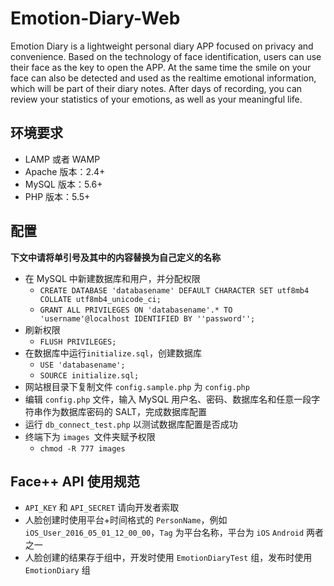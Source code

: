 # Emotion-Diary-Web

Emotion Diary is a lightweight personal diary APP focused on privacy and convenience. Based on the technology of face identification, users can use their face as the key to open the APP. At the same time the smile on your face can also be detected and used as the realtime emotional information, which will be part of their diary notes. After days of recording, you can review your statistics of your emotions, as well as your meaningful life.

## 环境要求

* LAMP 或者 WAMP
* Apache 版本：2.4+
* MySQL 版本：5.6+
* PHP 版本：5.5+

## 配置
**下文中请将单引号及其中的内容替换为自己定义的名称**

* 在 MySQL 中新建数据库和用户，并分配权限
	* `CREATE DATABASE 'databasename' DEFAULT CHARACTER SET utf8mb4 COLLATE utf8mb4_unicode_ci;`
	* `GRANT ALL PRIVILEGES ON 'databasename'.* TO 'username'@localhost IDENTIFIED BY ''password'';`
* 刷新权限
	* `FLUSH PRIVILEGES;` 
* 在数据库中运行`initialize.sql`，创建数据库
	* `USE 'databasename';`
	* `SOURCE initialize.sql;`
* 网站根目录下复制文件 `config.sample.php` 为 `config.php`
* 编辑 `config.php` 文件，输入 MySQL 用户名、密码、数据库名和任意一段字符串作为数据库密码的 SALT，完成数据库配置
* 运行 `db_connect_test.php` 以测试数据库配置是否成功
* 终端下为 `images `文件夹赋予权限
	* `chmod -R 777 images`

## Face++ API 使用规范

* `API_KEY` 和 `API_SECRET` 请向开发者索取
* 人脸创建时使用平台+时间格式的 `PersonName`，例如 `iOS_User_2016_05_01_12_00_00`，`Tag` 为平台名称，平台为 `iOS` `Android` 两者之一
* 人脸创建的结果存于组中，开发时使用 `EmotionDiaryTest` 组，发布时使用 `EmotionDiary` 组